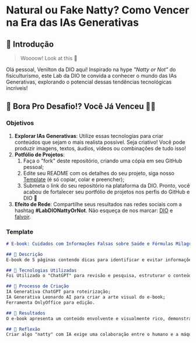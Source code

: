 # Natural ou Fake Natty? Como Vencer na Era das IAs Generativas

## 🚀 Introdução

> Woooow! Look at this 👀

Olá pessoal, Venilton da DIO aqui! Inspirado na hype _"Natty or Not"_ do fisiculturismo, este Lab da DIO te convida a conhecer o mundo das IAs Generativas, explorando o potencial dessas tendências tecnológicas incríveis!

## 🎯 Bora Pro Desafio!? Você Já Venceu 💪🤓

### Objetivos

1. **Explorar IAs Generativas**: Utilize essas tecnologias para criar conteúdos que sejam o mais realista possível. Seja criativo! Você pode produzir imagens, textos, áudios, vídeos ou combinações de tudo isso!
1. **Potfólio de Projetos**:
    1. Faça o "fork" deste repositório, criando uma cópia em seu GitHub pessoal;
    2. Edite seu README com os detalhes do seu projeto, siga nosso [Template](#template) (é só copiar, colar e preencher);
    3. Submeta o link do seu repositório na plataforma da DIO. Pronto, você acabou de fortalecer seu portfólio de projetos nos perfis do GitHub e DIO 🚀
1. **Efeito de Rede**: Compartilhe seus resultados nas redes sociais com a hashtag **#LabDIONattyOrNot**. Não esqueça de nos marcar: [DIO](https://www.linkedin.com/school/dio-makethechange) e [falvojr](https://www.linkedin.com/in/falvojr).

### Template

```markdown
# E-book: Cuidados com Informações Falsas sobre Saúde e Fórmulas Milagrosa

## 📒 Descrição
E-book de 5 páginas contendo dicas para identificar e evitar informações falsas, para tomar decisões mais seguras sobre nossa saúde.

## 🤖 Tecnologias Utilizadas
Foi Utilizado o "ChatGPT" para revisão e pesquisa, estruturar o conteúdo e refinar minhas ideias. Além disso o "Leonardo AI" foi usado para gerar imagens exclusivas para o nosso e-book. Para concluir, a montagem final foi feita no OnlyOffice, por ser uma ferramenta open-source para edição de texto.

## 🧐 Processo de Criação
IA Generativa ChatGPT para roteirização;
IA Generativa Leonardo AI para criar a arte visual do e-book;
Ferramenta OnlyOffice para edição.

## 🚀 Resultados
O e-book apresenta um conteúdo envolvente e visualmente rico, demonstrando como as IAs Genativas podem ser uma ferramenta poderosa na educação e na disseminação do conhecimento.

## 💭 Reflexão
Criar algo "natty" com IA exige uma colaboração entre o humano e a máquina: enquanto a IA pode ajudar a acelerar o processo criativo, o toque final e a personalização de um trabalho realmente refinado ainda dependem da visão e do julgamento humano.
```

